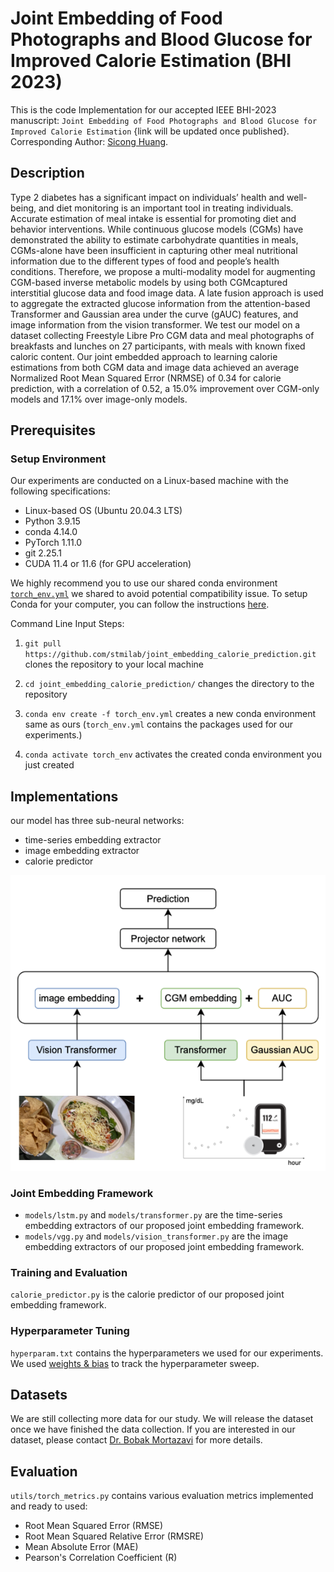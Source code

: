 # Joint Embedding of Food Photographs and Blood Glucose for Improved Calorie Estimation (BHI 2023)

This is the code Implementation for our accepted IEEE BHI-2023 manuscript: `Joint Embedding of Food Photographs and Blood Glucose for Improved Calorie Estimation` {link will be updated once published}.
Corresponding Author: [Sicong Huang](mailto:siconghuang@tamu.edu).

## Description

Type 2 diabetes has a significant impact on individuals’ health and well-being, and diet monitoring is an important tool in treating individuals. Accurate estimation of meal intake is essential for promoting diet and behavior interventions. While continuous glucose models (CGMs) have demonstrated the ability to estimate carbohydrate quantities in meals, CGMs-alone have been insufficient in capturing other meal nutritional information due to the different types of food and people’s health conditions. Therefore, we propose a multi-modality model for augmenting CGM-based inverse metabolic models by using both CGMcaptured interstitial glucose data and food image data. A late fusion approach is used to aggregate the extracted glucose information from the attention-based Transformer and Gaussian area under the curve (gAUC) features, and image information from the vision transformer. We test our model on a dataset collecting Freestyle Libre Pro CGM data and meal photographs of breakfasts and lunches on 27 participants, with meals with known fixed caloric content. Our joint embedded approach to learning calorie estimations from both CGM data and image data achieved an average Normalized Root Mean Squared Error (NRMSE) of 0.34 for calorie prediction, with a correlation of 0.52, a 15.0% improvement over CGM-only models and 17.1% over image-only models.

## Prerequisites

### Setup Environment

Our experiments are conducted on a Linux-based machine with the following specifications:

* Linux-based OS (Ubuntu 20.04.3 LTS)
* Python 3.9.15
* conda 4.14.0
* PyTorch 1.11.0
* git 2.25.1
* CUDA 11.4 or 11.6 (for GPU acceleration)

We highly recommend you to use our shared conda environment [`torch_env.yml`](torch_env.yml) we shared to avoid potential compatibility issue. To setup Conda for your computer, you can follow the instructions [here](https://conda.io/projects/conda/en/latest/user-guide/install/index.html).

Command Line Input Steps:

1. `git pull https://github.com/stmilab/joint_embedding_calorie_prediction.git` clones the repository to your local machine

2. `cd joint_embedding_calorie_prediction/` changes the directory to the repository

3. `conda env create -f torch_env.yml` creates a new conda environment same as ours (`torch_env.yml` contains the packages used for our experiments.)

4. `conda activate torch_env` activates the created conda environment you just created

## Implementations

our model has three sub-neural networks:

* time-series embedding extractor
* image embedding extractor
* calorie predictor

![Visual of joint embedding Framework](figures/joint_embedding_main_pic.png)

### Joint Embedding Framework

* `models/lstm.py` and `models/transformer.py` are the time-series embedding extractors of our proposed joint embedding framework.
* `models/vgg.py` and `models/vision_transformer.py` are the image embedding extractors of our proposed joint embedding framework.

### Training and Evaluation

`calorie_predictor.py` is the calorie predictor of our proposed joint embedding framework.

### Hyperparameter Tuning

`hyperparam.txt` contains the hyperparameters we used for our experiments. We used [weights & bias](https://wandb.ai/) to track the hyperparameter sweep.

## Datasets

We are still collecting more data for our study. We will release the dataset once we have finished the data collection.
If you are interested in our dataset, please contact [Dr. Bobak Mortazavi](mailto:bobakm@tamu.edu) for more details.

## Evaluation

`utils/torch_metrics.py` contains various evaluation metrics implemented and ready to used:

* Root Mean Squared Error (RMSE)
* Root Mean Squared Relative Error (RMSRE)
* Mean Absolute Error (MAE)
* Pearson's Correlation Coefficient (R)
